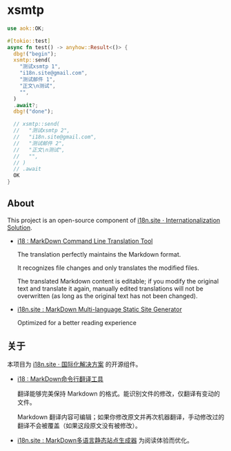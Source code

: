 # xsmtp

```rust
use aok::OK;

#[tokio::test]
async fn test() -> anyhow::Result<()> {
  dbg!("begin");
  xsmtp::send(
    "测试xsmtp 1",
    "i18n.site@gmail.com",
    "测试邮件 1",
    "正文\n测试",
    "",
  )
  .await?;
  dbg!("done");

  // xsmtp::send(
  //   "测试xsmtp 2",
  //   "i18n.site@gmail.com",
  //   "测试邮件 2",
  //   "正文\n测试",
  //   "",
  // )
  // .await
  OK
}
```

## About

This project is an open-source component of [i18n.site ⋅ Internationalization Solution](https://i18n.site).

* [i18 : MarkDown Command Line Translation Tool](https://i18n.site/i18)

  The translation perfectly maintains the Markdown format.

  It recognizes file changes and only translates the modified files.

  The translated Markdown content is editable; if you modify the original text and translate it again, manually edited translations will not be overwritten (as long as the original text has not been changed).

* [i18n.site : MarkDown Multi-language Static Site Generator](https://i18n.site/i18n.site)

  Optimized for a better reading experience

## 关于

本项目为 [i18n.site ⋅ 国际化解决方案](https://i18n.site) 的开源组件。

* [i18 :  MarkDown命令行翻译工具](https://i18n.site/i18)

  翻译能够完美保持 Markdown 的格式。能识别文件的修改，仅翻译有变动的文件。

  Markdown 翻译内容可编辑；如果你修改原文并再次机器翻译，手动修改过的翻译不会被覆盖（如果这段原文没有被修改）。

* [i18n.site : MarkDown多语言静态站点生成器](https://i18n.site/i18n.site) 为阅读体验而优化。